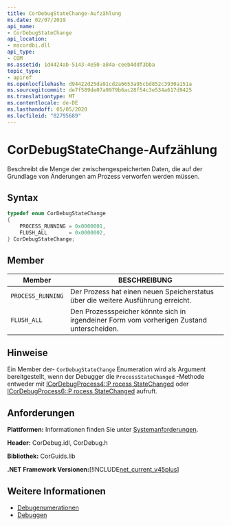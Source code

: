 ```yaml
---
title: CorDebugStateChange-Aufzählung
ms.date: 02/07/2019
api_name:
- CorDebugStateChange
api_location:
- mscordbi.dll
api_type:
- COM
ms.assetid: 1d4424ab-5143-4e50-a84a-ceeb4ddf3bba
topic_type:
- apiref
ms.openlocfilehash: d94422d25da91cd2a6653a95cbd852c3930a151a
ms.sourcegitcommit: de7f589de07a9979b6ac28f54c3e534a617d9425
ms.translationtype: MT
ms.contentlocale: de-DE
ms.lasthandoff: 05/05/2020
ms.locfileid: "82795689"
---
```

# <a name="cordebugstatechange-enumeration"></a>CorDebugStateChange-Aufzählung

Beschreibt die Menge der zwischengespeicherten Daten, die auf der Grundlage von Änderungen am Prozess verworfen werden müssen.

## <a name="syntax"></a>Syntax

```cpp
typedef enum CorDebugStateChange
{
    PROCESS_RUNNING = 0x0000001,
    FLUSH_ALL       = 0x0000002,
} CorDebugStateChange;
```

## <a name="members"></a>Member

| Member            | BESCHREIBUNG                                                              |
| ----------------- | ------------------------------------------------------------------------ |
| `PROCESS_RUNNING` | Der Prozess hat einen neuen Speicherstatus über die weitere Ausführung erreicht.            |
| `FLUSH_ALL`       | Den Prozessspeicher könnte sich in irgendeiner Form vom vorherigen Zustand unterscheiden. |

## <a name="remarks"></a>Hinweise

 Ein Member der- `CorDebugStateChange` Enumeration wird als Argument bereitgestellt, wenn der Debugger die `ProcessStateChanged` -Methode entweder mit [ICorDebugProcess4::P rocess StateChanged](icordebugprocess4-processstatechanged-method.md) oder [ICorDebugProcess6::P rocess StateChanged](icordebugprocess6-processstatechanged-method.md) aufruft.

## <a name="requirements"></a>Anforderungen

 **Plattformen:** Informationen finden Sie unter [Systemanforderungen](../../get-started/system-requirements.md).

 **Header:** CorDebug.idl, CorDebug.h

 **Bibliothek:** CorGuids.lib

 **.NET Framework Versionen:**[!INCLUDE[net_current_v45plus](../../../../includes/net-current-v20plus-md.md)]

## <a name="see-also"></a>Weitere Informationen

- [Debugenumerationen](debugging-enumerations.md)
- [Debuggen](index.md)
